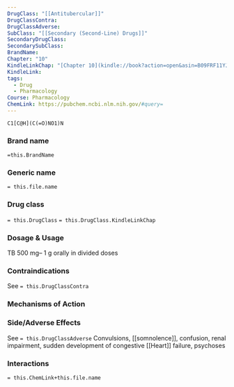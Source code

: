 ```yaml
---
DrugClass: "[[Antitubercular]]"
DrugClassContra: 
DrugClassAdverse: 
SubClass: "[[Secondary (Second-Line) Drugs]]"
SecondaryDrugClass: 
SecondarySubClass: 
BrandName: 
Chapter: "10"
KindleLinkChap: "[Chapter 10](kindle://book?action=open&asin=B09FRF11YJ&location=5128)"
KindleLink: 
tags:
  - Drug
  - Pharmacology
Course: Pharmacology
ChemLink: https://pubchem.ncbi.nlm.nih.gov/#query=
---
```

```smiles
C1[C@H](C(=O)NO1)N
```

### Brand name
`=this.BrandName`
### Generic name
`= this.file.name`

### Drug class 
`= this.DrugClass`
	`= this.DrugClass.KindleLinkChap`

### Dosage & Usage
TB
500 mg– 1 g orally in divided doses

### Contraindications
See `= this.DrugClassContra`

### Mechanisms of Action

### Side/Adverse Effects
See `= this.DrugClassAdverse`
Convulsions, [[somnolence]], confusion, renal impairment, sudden development of congestive [[Heart]] failure, psychoses

### Interactions


`= this.ChemLink+this.file.name`
